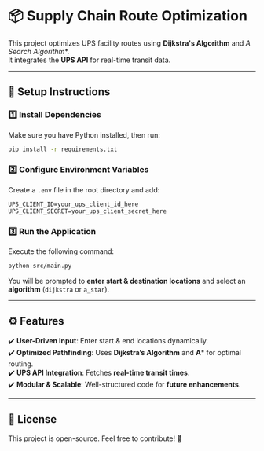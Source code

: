 # 📦 Supply Chain Route Optimization

This project optimizes UPS facility routes using **Dijkstra's Algorithm** and **A* Search Algorithm**.  
It integrates the **UPS API** for real-time transit data.

---

## 🚀 Setup Instructions

### **1️⃣ Install Dependencies**
Make sure you have Python installed, then run:
```sh
pip install -r requirements.txt
```

### **2️⃣ Configure Environment Variables**
Create a `.env` file in the root directory and add:
```
UPS_CLIENT_ID=your_ups_client_id_here
UPS_CLIENT_SECRET=your_ups_client_secret_here
```

### **3️⃣ Run the Application**
Execute the following command:
```sh
python src/main.py
```

You will be prompted to **enter start & destination locations** and select an **algorithm** (`dijkstra` or `a_star`).

---

## ⚙️ Features
✔️ **User-Driven Input**: Enter start & end locations dynamically.  
✔️ **Optimized Pathfinding**: Uses **Dijkstra’s Algorithm** and **A*** for optimal routing.  
✔️ **UPS API Integration**: Fetches **real-time transit times**.  
✔️ **Modular & Scalable**: Well-structured code for **future enhancements**.

---

## 📜 License
This project is open-source. Feel free to contribute! 🚀